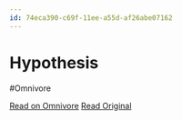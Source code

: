 ```yaml
---
id: 74eca390-c69f-11ee-a55d-af26abe07162
---
```


# Hypothesis
#Omnivore

[Read on Omnivore](https://omnivore.app/me/hypothesis-18d898efc91)
[Read Original](https://hypothes.is/a/exTesMadEe6ETX-aC6-9kw)

